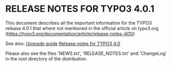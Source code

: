 RELEASE NOTES FOR TYPO3 4.0.1
=============================

This document describes all the important information for the TYPO3
release 4.0.1 that where not mentioned in the official article on
typo3.org (https://typo3.org/documentation/article/release-notes-401/)

See also: [Upgrade guide](Upgrade "wikilink") [Release notes for TYPO3
4.0](TYPO3_4.0 "wikilink")

Please also see the files 'NEWS.txt', 'RELEASE\_NOTES.txt' and
'ChangeLog' in the root directory of the distribution.
